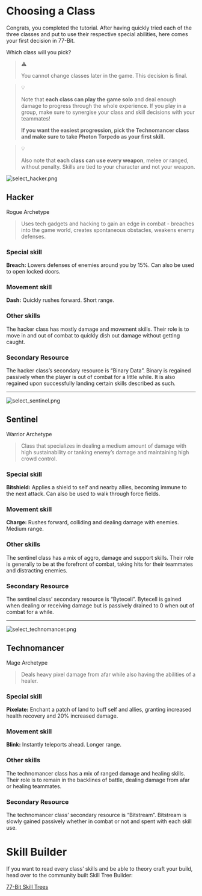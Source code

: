 # Choosing a Class

Congrats, you completed the tutorial. After having quickly tried each of the three classes and put to use their respective special abilities, here comes your first decision in 77-Bit.

Which class will you pick?

> ⚠️
> 
> You cannot change classes later in the game. This decision is final.


> 💡
> 
> Note that **each class can play the game solo** and deal enough damage to progress through the whole experience. If you play in a group, make sure to synergise your class and skill decisions with your teammates!
>
> **If you want the easiest progression, pick the Technomancer class and make sure to take Photon Torpedo as your first skill.**

> 💡
> 
> Also note that **each class can use every weapon**, melee or ranged, without penalty. Skills are tied to your character and not your weapon.


![select_hacker.png](/content/choosing-a-class/db1f7c8c-2bc8-47fe-b275-c8cb414682c7.png)

## Hacker

Rogue Archetype

> Uses tech gadgets and hacking to gain an edge in combat - breaches into the game world, creates spontaneous obstacles, weakens enemy defenses.
> 

### Special skill

**Breach:** Lowers defenses of enemies around you by 15%. Can also be used to open locked doors.

### Movement skill

**Dash:** Quickly rushes forward. Short range.

### Other skills

The hacker class has mostly damage and movement skills. Their role is to move in and out of combat to quickly dish out damage without getting caught.

### Secondary Resource

The hacker class’s secondary resource is “Binary Data”. Binary is regained passively when the player is out of combat for a little while. It is also regained upon successfully landing certain skills described as such.

---

![select_sentinel.png](/content/choosing-a-class/8db53db3-5782-4092-975d-7e0e227aae16.png)

## Sentinel

Warrior Archetype

> Class that specializes in dealing a medium amount of damage with high sustainability or tanking enemy’s damage and maintaining high crowd control.
> 

### Special skill

**Bitshield:** Applies a shield to self and nearby allies, becoming immune to the next attack. Can also be used to walk through force fields.

### Movement skill

**Charge:** Rushes forward, colliding and dealing damage with enemies. Medium range.

### Other skills

The sentinel class has a mix of aggro, damage and support skills. Their role is generally to be at the forefront of combat, taking hits for their teammates and distracting enemies.

### Secondary Resource

The sentinel class’ secondary resource is “Bytecell”. Bytecell is gained when dealing or receiving damage but is passively drained to 0 when out of combat for a while.

---

![select_technomancer.png](/content/choosing-a-class/ddf627b2-3663-4e7b-b7c7-fa41ccf624ac.png)

## Technomancer

Mage Archetype

> Deals heavy pixel damage from afar while also having the abilities of a healer.
> 

### Special skill

**Pixelate:** Enchant a patch of land to buff self and allies, granting increased health recovery and 20% increased damage.

### Movement skill

**Blink:** Instantly teleports ahead. Longer range.

### Other skills

The technomancer class has a mix of ranged damage and healing skills. Their role is to remain in the backlines of battle, dealing damage from afar or healing teammates.

### Secondary Resource

The technomancer class’ secondary resource is “Bitstream”. Bitstream is slowly gained passively whether in combat or not and spent with each skill use.


# Skill Builder

If you want to read every class’ skills and be able to theory craft your build, head over to the community built Skill Tree Builder:

[77-Bit Skill Trees](https://skills.77-bit.wiki/)